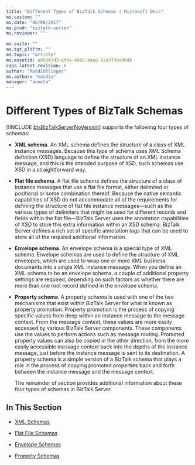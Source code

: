 ```yaml
---
title: "Different Types of BizTalk Schemas | Microsoft Docs"
ms.custom: ""
ms.date: "06/08/2017"
ms.prod: "biztalk-server"
ms.reviewer: ""

ms.suite: ""
ms.tgt_pltfrm: ""
ms.topic: "article"
ms.assetid: ad8847d3-6f0e-4982-b4a8-92a5f39a4b48
caps.latest.revision: 6
author: "MandiOhlinger"
ms.author: "mandia"
manager: "anneta"
---
```

# Different Types of BizTalk Schemas
[!INCLUDE [btsBizTalkServerNoVersion](../includes/btsbiztalkservernoversion-md.md)] supports the following four types of schemas:  
  
- **XML schema**. An XML schema defines the structure of a class of XML instance messages. Because this type of schema uses XML Schema definition (XSD) language to define the structure of an XML instance message, and this is the intended purpose of XSD, such schemas use XSD in a straightforward way.  
  
- **Flat file schema**. A flat file schema defines the structure of a class of instance messages that use a flat file format, either delimited or positional or some combination thereof. Because the native semantic capabilities of XSD do not accommodate all of the requirements for defining the structure of flat file instance messages—such as the various types of delimiters that might be used for different records and fields within the flat file—BizTalk Server uses the annotation capabilities of XSD to store this extra information within an XSD schema. BizTalk Server defines a rich set of specific annotation tags that can be used to store all of the required additional information.  
  
- **Envelope schema**. An envelope schema is a special type of XML schema. Envelope schemas are used to define the structure of XML envelopes, which are used to wrap one or more XML business documents into a single XML instance message. When you define an XML schema to be an envelope schema, a couple of additional property settings are required, depending on such factors as whether there are more than one root record defined in the envelope schema.  
  
- **Property schema**. A property schema is used with one of the two mechanisms that exist within BizTalk Server for what is known as property promotion. Property promotion is the process of copying specific values from deep within an instance message to the message context. From the message context, these values are more easily accessed by various BizTalk Server components. These components use the values to perform actions such as message routing. Promoted property values can also be copied in the other direction, from the more easily accessible message context back into the depths of the instance message, just before the instance message is sent to its destination. A property schema is a simple version of a BizTalk schema that plays a role in the process of copying promoted properties back and forth between the instance message and the message context.  
  
  The remainder of section provides additional information about these four types of schemas in BizTalk Server.  
  
## In This Section  
  
-   [XML Schemas](../core/xml-schemas.md)  
  
-   [Flat File Schemas](../core/flat-file-schemas.md)  
  
-   [Envelope Schemas](../core/envelope-schemas.md)  
  
-   [Property Schemas](../core/property-schemas.md)